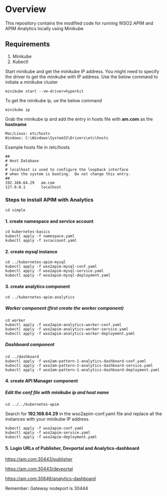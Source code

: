 # Overview

This repository contains the modified code for running WSO2 APIM and APIM Analytics locally using Minikube

## Requirements

1. Minikube
2. Kubectl

Start minikube and get the minikube IP address. You might need to specify the driver to get the minikube with IP address. Use the below command to initiate a minikube cluster

```
minikube start --vm-driver=hyperkit
```

To get the minikube ip, ue the below command

```
minikube ip
```

Grab the minikube ip and add the entry in hosts file with **am.com** as the **hostname**

```
Mac/Linux: etc/hosts 
Windows: C:\Windows\System32\Drivers\etc\hosts
```

Example hosts file in /etc/hosts

```
##
# Host Database
#
# localhost is used to configure the loopback interface
# when the system is booting.  Do not change this entry.
##
192.168.64.29   am.com
127.0.0.1       localhost
```
 
### Steps to install APIM with Analytics

```
cd simple
```

#### 1. create namespace and service account

```
cd kubernetes-basics
kubectl apply -f namespace.yaml        
kubectl apply -f svcaccount.yaml
```

#### 2. create mysql instance

```
cd ../kubernetes-apim-mysql
kubectl apply -f wso2apim-mysql-conf.yaml
kubectl apply -f wso2apim-mysql-service.yaml
kubectl apply -f wso2apim-mysql-deployment.yaml
```

#### 3. create analytics component

```
cd ../kubernetes-apim-analytics
```

##### Worker component (first create the worker component)

```
cd worker
kubectl apply -f wso2apim-analytics-worker-conf.yaml
kubectl apply -f wso2apim-analytics-worker-service.yaml
kubectl apply -f wso2apim-analytics-worker-deployment.yaml
```

##### Dashboard component

```
cd ../dashboard
kubectl apply -f wso2am-pattern-1-analytics-dashboard-conf.yaml
kubectl apply -f wso2am-pattern-1-analytics-dashboard-service.yaml
kubectl apply -f wso2am-pattern-1-analytics-dashboard-deployment.yaml
```

#### 4. create API Manager component

##### Edit the conf file with minikube ip and host name

```
cd ../../kubernetes-apim
```

Search for **192.168.64.29** in the wso2apim-conf.yaml file and replace all the instances with your minikube IP address.

```
kubectl apply -f wso2apim-conf.yaml
kubectl apply -f wso2apim-service.yaml
kubectl apply -f wso2apim-deployment.yaml
```

#### 5. Login URLs of Publisher, Devportal and Analytics-dashboard

https://am.com:30443/publisher

https://am.com:30443/devportal

https://am.com:30646/analytics-dashboard

Remember: Gateway nodeport is 30444
